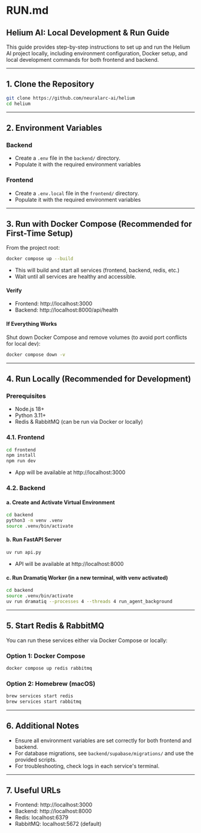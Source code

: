 # RUN.md

## Helium AI: Local Development & Run Guide

This guide provides step-by-step instructions to set up and run the Helium AI project locally, including environment configuration, Docker setup, and local development commands for both frontend and backend.


---

## 1. Clone the Repository

```bash
git clone https://github.com/neuralarc-ai/helium
cd helium
```

---

## 2. Environment Variables

### Backend
- Create a `.env` file in the `backend/` directory.
- Populate it with the required environment variables

### Frontend
- Create a `.env.local` file in the `frontend/` directory.
- Populate it with the required environment variables

---

## 3. Run with Docker Compose (Recommended for First-Time Setup)

From the project root:

```bash
docker compose up --build
```

- This will build and start all services (frontend, backend, redis, etc.)
- Wait until all services are healthy and accessible.

#### Verify
- Frontend: http://localhost:3000
- Backend: http://localhost:8000/api/health

#### If Everything Works
Shut down Docker Compose and remove volumes (to avoid port conflicts for local dev):

```bash
docker compose down -v
```

---

## 4. Run Locally (Recommended for Development)

### Prerequisites
- Node.js 18+
- Python 3.11+
- Redis & RabbitMQ (can be run via Docker or locally)

### 4.1. Frontend

```bash
cd frontend
npm install
npm run dev
```
- App will be available at http://localhost:3000

### 4.2. Backend

#### a. Create and Activate Virtual Environment

```bash
cd backend
python3 -m venv .venv
source .venv/bin/activate
```

#### b. Run FastAPI Server

```bash
uv run api.py
```
- API will be available at http://localhost:8000

#### c. Run Dramatiq Worker (in a new terminal, with venv activated)

```bash
cd backend
source .venv/bin/activate
uv run dramatiq --processes 4 --threads 4 run_agent_background
```

---

## 5. Start Redis & RabbitMQ

You can run these services either via Docker Compose or locally:

### Option 1: Docker Compose

```bash
docker compose up redis rabbitmq
```

### Option 2: Homebrew (macOS)

```bash
brew services start redis
brew services start rabbitmq
```

---

## 6. Additional Notes
- Ensure all environment variables are set correctly for both frontend and backend.
- For database migrations, see `backend/supabase/migrations/` and use the provided scripts.
- For troubleshooting, check logs in each service's terminal.

---

## 7. Useful URLs
- Frontend: http://localhost:3000
- Backend: http://localhost:8000
- Redis: localhost:6379
- RabbitMQ: localhost:5672 (default)
